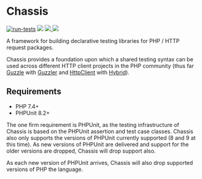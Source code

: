 # Chassis

[![run-tests](https://github.com/blastcloud/chassis/actions/workflows/run-tests.yml/badge.svg)](https://github.com/blastcloud/chassis/actions/workflows/run-tests.yml)
<img src="https://poser.pugx.org/blastcloud/chassis/v/stable" />
<a href="https://codeclimate.com/github/blastcloud/chassis/maintainability">
<img src="https://api.codeclimate.com/v1/badges/3f5e4fa71bd03ce8424f/maintainability" />
</a>
<a href="https://github.com/blastcloud/chassis/blob/master/LICENSE.md">
<img src="https://poser.pugx.org/blastcloud/chassis/license" />
</a>
    
A framework for building declarative testing libraries for PHP / HTTP request packages.

Chassis provides a foundation upon which a shared testing syntax can be used across different HTTP client projects in the PHP community (thus far [Guzzle](http://docs.guzzlephp.org/en/stable/) with [Guzzler](https://guzzler.dev) and [HttpClient](https://symfony.com/components/HttpClient) with [Hybrid](https://hybrid.guzzler.dev)).

## Requirements

- PHP 7.4+
- PHPUnit 8.2+

The one firm requirement is PHPUnit, as the testing infrastructure of Chassis is based on the PHPUnit assertion and test case classes. Chassis also only supports the versions of PHPUnit currently supported (8 and 9 at this time). As new versions of PHPUnit are delivered and support for the older versions are dropped, Chassis will drop support also.

As each new version of PHPUnit arrives, Chassis will also drop supported versions of PHP the language.
